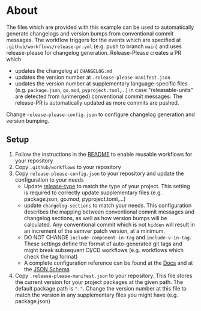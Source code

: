 # About

The files which are provided with this example can be used to automatically generate changelogs and version bumps from conventional commit messages. 
The workflow triggers for the events which are specified at `.github/workflows/release-pr.yml` (e.g. push to branch `main`) and uses release-please for changelog generation.
Release-Please creates a PR which
* updates the changelog at `CHANGELOG.md`
* updates the version number at `.release-please-manifest.json`
* updates the version number at supplementary language-specific files (e.g. `package.json`, `go.mod`, `pyproject.toml`,...)
in case "releasable-units" are detected from (unmerged) conventional commit messages. The release-PR is automatically updated as more commits are pushed.

Change `release-please-config.json` to configure changelog generation and version bumping.


## Setup
1. Follow the instructions in the [README](https://github.com/MeKo-Tech/workflows/blob/main/README.md) to enable reusable workflows for your repository
2. Copy `.github/workflows` to your repository
3. Copy `release-please-config.json` to your repository and update the configuration to your needs
    * Update [release-type](https://raw.githubusercontent.com/googleapis/release-please/main/schemas/config.json) to match the type of your project. This setting is required to correctly update supplementary files (e.g. package.json, go.mod, pyproject.toml,...)
    * update `changelog-sections` to match your needs. This configuration describes the mapping between conventional commit messages and changelog sections, as well as how version bumps will be calculated. Any conventional commit which is not `hidden` will result in an increment of the semver patch version, at a minimum.
    * DO NOT CHANGE `include-component-in-tag` and `include-v-in-tag`. These settings define the format of auto-generated git tags and might break subsequent CI/CD workflows (e.g. workflows which check the tag format)
    * A complete configuration reference can be found at the [Docs](https://github.com/googleapis/release-please/blob/main/docs/manifest-releaser.md) and at the [JSON Schema](https://raw.githubusercontent.com/googleapis/release-please/main/schemas/config.json)
4. Copy `.release-please-manifest.json` to your repository. This file stores the current version for your project packages at the given path. The default package path is `"."`.
   Change the version number at this file to match the version in any supplementary files you might have (e.g. package.json)